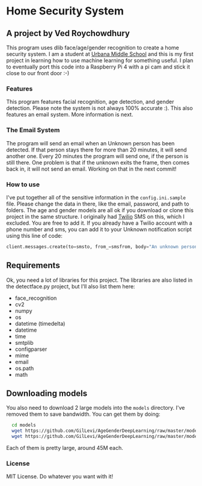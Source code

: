 # Home Security System
## A project by Ved Roychowdhury

This program uses dlib face/age/gender recognition to create a home security system. I am a student at [Urbana Middle School](https://education.fcps.org/ums/home) and this is my first project in learning how to use machine learning for something useful. I plan to eventually port this code into a Raspberry Pi 4 with a pi cam and stick it close to our front door :-)

### Features

This program features facial recognition, age detection, and gender detection. Please note the system is not always 100% accurate :).
This also features an email system. More information is next.

### The Email System

The program will send an email when an Unknown person has been detected. If that person stays there for more than 20 minutes, it will send another one. Every 20 minutes the program will send one, if the person is still there. One problem is that if the unknown exits the frame, then comes back in, it will not send an email. Working on that in the next commit!

### How to use

I've put together all of the sensitive information in the `config.ini.sample` file. Please change the data in there, like the email, password, and path to folders. The age and gender models are all ok if you download or clone this project in the same structure. I originally had [Twilio](https://www.twilio.com) SMS on this, which I excluded. You are free to add it. If you already have a Twilio account with a phone number and sms, you can add it to your Unknown notification script using this line of code:

```python
client.messages.create(to=smsto, from_=smsfrom, body="An unknown person has entered the room. This person is {}. Check your gmail for more info.").format(mygenage)
```

## Requirements

Ok, you need a lot of libraries for this project. The libraries are also listed in the detectface.py project, but I'll also list them here:
  * face_recognition
  * cv2
  * numpy
  * os
  * datetime (timedelta)
  * datetime
  * time
  * smtplib
  * configparser
  * mime
  * email
  * os.path
  * math

## Downloading models
  You also need to download 2 large models into the `models` directory. I've removed them to save bandwidth.
  You can get them by doing:

  ```bash
    cd models
    wget https://github.com/GilLevi/AgeGenderDeepLearning/raw/master/models/age_net.caffemodel 
    wget https://github.com/GilLevi/AgeGenderDeepLearning/raw/master/models/gender_net.caffemodel
  ```

 Each of them is pretty large, around 45M each.



### License
MIT License. Do whatever you want with it!

###


